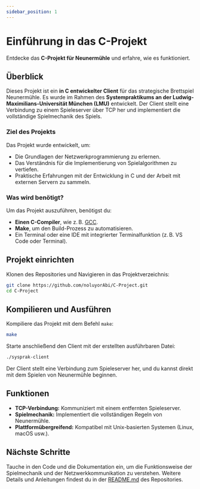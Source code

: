 ```yaml
---
sidebar_position: 1
---
```


# Einführung in das C-Projekt

Entdecke das **C-Projekt für Neunermühle** und erfahre, wie es funktioniert.

## Überblick

Dieses Projekt ist ein **in C entwickelter Client** für das strategische Brettspiel Neunermühle. Es wurde im Rahmen des **Systempraktikums an der Ludwig-Maximilians-Universität München (LMU)** entwickelt. Der Client stellt eine Verbindung zu einem Spieleserver über TCP her und implementiert die vollständige Spielmechanik des Spiels.

### Ziel des Projekts

Das Projekt wurde entwickelt, um:

- Die Grundlagen der Netzwerkprogrammierung zu erlernen.
- Das Verständnis für die Implementierung von Spielalgorithmen zu vertiefen.
- Praktische Erfahrungen mit der Entwicklung in C und der Arbeit mit externen Servern zu sammeln.

### Was wird benötigt?

Um das Projekt auszuführen, benötigst du:

- **Einen C-Compiler**, wie z. B. [GCC](https://gcc.gnu.org/).
- **Make**, um den Build-Prozess zu automatisieren.
- Ein Terminal oder eine IDE mit integrierter Terminalfunktion (z. B. VS Code oder Terminal).

## Projekt einrichten

Klonen des Repositories und Navigieren in das Projektverzeichnis:

```bash
git clone https://github.com/noluyorAbi/C-Project.git
cd C-Project
```

## Kompilieren und Ausführen

Kompiliere das Projekt mit dem Befehl `make`:

```bash
make
```

Starte anschließend den Client mit der erstellten ausführbaren Datei:

```bash
./sysprak-client
```

Der Client stellt eine Verbindung zum Spieleserver her, und du kannst direkt mit dem Spielen von Neunermühle beginnen.

## Funktionen

- **TCP-Verbindung:** Kommuniziert mit einem entfernten Spieleserver.
- **Spielmechanik:** Implementiert die vollständigen Regeln von Neunermühle.
- **Plattformübergreifend:** Kompatibel mit Unix-basierten Systemen (Linux, macOS usw.).


## Nächste Schritte

Tauche in den Code und die Dokumentation ein, um die Funktionsweise der Spielmechanik und der Netzwerkkommunikation zu verstehen. Weitere Details und Anleitungen findest du in der [README.md](https://github.com/noluyorAbi/C-Project/blob/main/README.md) des Repositories.

